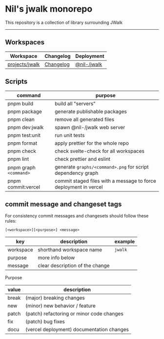# Nil's jwalk monorepo

This repository is a collection of library surrounding JWalk

---

## Workspaces

| Workspace                          | Changelog                                  | Deployment                              |
| ---------------------------------- | ------------------------------------------ | --------------------------------------- |
| [projects/jwalk](./projects/jwalk) | [Changelog](./projects/jwalk/CHANGELOG.md) | [@nil-/jwalk](https://jwalk.vercel.app) |

## Scripts

| command                | purpose                                                          |
| ---------------------- | ---------------------------------------------------------------- |
| pnpm build             | build all "servers"                                              |
| pnpm package           | generate publishable packages                                    |
| pnpm clean             | remove all generated files                                       |
| pnpm dev:jwalk         | spawn @nil-/jwalk web server                                     |
| pnpm test:unit         | run unit tests                                                   |
| pnpm format            | apply prettier for the whole repo                                |
| pnpm check             | check svelte-check for all workspaces                            |
| pnpm lint              | check prettier and eslint                                        |
| pnpm graph `<command>` | generate `graphs/<command>.png` for script dependency graph      |
| pnpm commit:vercel     | commit staged files with a message to force deployment in vercel |

## commit message and changeset tags

For consistency commit messages and changesets should follow these rules:

`[<workspace>][<purpose>] <message>`

| key       | description                     | example |
| --------- | ------------------------------- | ------- |
| workspace | shorthand workspace name        | `jwalk` |
| purpose   | more info below                 |         |
| message   | clear description of the change |         |

Purpose

| value | description                               |
| ----- | ----------------------------------------- |
| break | (major) breaking changes                  |
| new   | (minor) new behavior / feature            |
| patch | (patch) refactoring or minor code changes |
| fix   | (patch) bug fixes                         |
| docu  | (vercel deployment) documentation changes |
